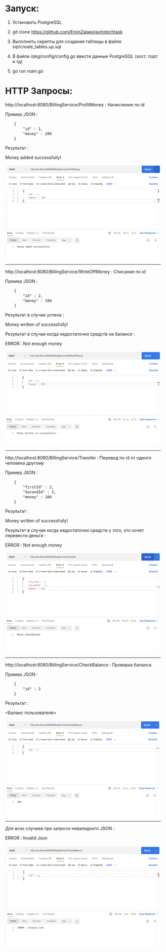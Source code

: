 
# Запуск:

1. Установить PostgreSQL

2. git clone https://github.com/EminZalaev/avitotechtask

3. Выполнить скрипты для создания таблицы в файле sql/create_tables.up.sql

4. В файле /pkg/config/config.go ввести данные PostgreSQL (хост, порт и тд)

5. go run main.go



# HTTP Запросы:

http://localhost:8080/BillingService/ProfitMoney : Начисление по id

Пример JSON :


        {
            "id" : 1,
            "money" : 200
        }
    
Результат :
   
Money added successfully!

![alt text](images/image1.png)

----------------------------------------------------------------------------------------

http://localhost:8080/BillingService/WriteOffMoney : Списание по id

Пример JSON :

        {
            "id" : 2,
            "money" : 100
        }
    
Результат в случае успеха :

Money written of successfully!


Результат в случае когда недостаточно средств на балансе :

ERROR : Not enough money

![alt text](images/image2.png)

----------------------------------------------------------------------------------------

http://localhost:8080/BillingService/Transfer : Перевод по id от одного человека другому

Пример JSON :

        {
            "firstId" : 2,
            "SecondId" : 3,
            "money" : 100
        }
    
Результат :

Money written of successfully!


Результат в случае когда недостаточно средств у того, кто хочет перевести деньги : 

ERROR : Not enough money

![alt text](images/image3.png)

--------------------------------------------------------------------------------------------

http://localhost:8080/BillingService/CheckBalance : Проверка баланса

Пример JSON :

        {
            "id" : 2
        }
    
Результат :

<Баланс пользователя>

![alt text](images/image4.png)

-------------------------------------------------------------------------------------------

Для всех случаев при запросе невалидного JSON :

ERROR : Invalid Json

![alt text](images/image5.png)




